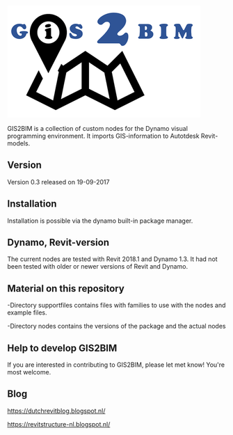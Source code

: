 ![Image](GIS2BIMLOGO.png)

GIS2BIM is a collection of custom nodes for the Dynamo visual programming environment.  It imports GIS-information to Autotdesk Revit-models. 

## Version
Version 0.3 released on 19-09-2017

## Installation
Installation is possible via the dynamo built-in package manager.

## Dynamo, Revit-version
The current nodes are tested with Revit 2018.1 and Dynamo 1.3.
It had not been tested with older or newer versions of Revit and Dynamo.

## Material on this repository
-Directory supportfiles contains files with families to use with the nodes and example files.

-Directory nodes contains the versions of the package and the actual nodes

## Help to develop GIS2BIM
If you are interested in contributing to GIS2BIM, please let met know! You're most welcome.

## Blog
https://dutchrevitblog.blogspot.nl/

https://revitstructure-nl.blogspot.nl/
